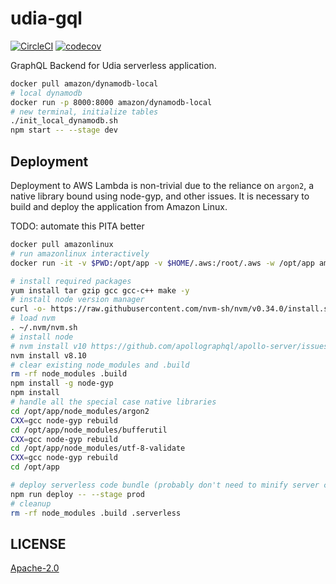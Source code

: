 # udia-gql
[![CircleCI](https://circleci.com/gh/udia-software/udia-gql.svg?style=svg)](https://circleci.com/gh/udia-software/udia-gql)
[![codecov](https://codecov.io/gh/udia-software/udia-gql/branch/master/graph/badge.svg)](https://codecov.io/gh/udia-software/udia-gql)

GraphQL Backend for Udia serverless application.

```bash
docker pull amazon/dynamodb-local
# local dynamodb
docker run -p 8000:8000 amazon/dynamodb-local
# new terminal, initialize tables
./init_local_dynamodb.sh
npm start -- --stage dev
```

## Deployment

Deployment to AWS Lambda is non-trivial due to the reliance on `argon2`, a native library bound using node-gyp, and other issues.
It is necessary to build and deploy the application from Amazon Linux.

TODO: automate this PITA better

```bash
docker pull amazonlinux
# run amazonlinux interactively
docker run -it -v $PWD:/opt/app -v $HOME/.aws:/root/.aws -w /opt/app amazonlinux /bin/bash

# install required packages
yum install tar gzip gcc gcc-c++ make -y
# install node version manager
curl -o- https://raw.githubusercontent.com/nvm-sh/nvm/v0.34.0/install.sh | bash
# load nvm
. ~/.nvm/nvm.sh
# install node
# nvm install v10 https://github.com/apollographql/apollo-server/issues/2705
nvm install v8.10
# clear existing node_modules and .build
rm -rf node_modules .build
npm install -g node-gyp
npm install
# handle all the special case native libraries
cd /opt/app/node_modules/argon2
CXX=gcc node-gyp rebuild
cd /opt/app/node_modules/bufferutil
CXX=gcc node-gyp rebuild
cd /opt/app/node_modules/utf-8-validate
CXX=gcc node-gyp rebuild
cd /opt/app

# deploy serverless code bundle (probably don't need to minify server code)
npm run deploy -- --stage prod
# cleanup
rm -rf node_modules .build .serverless
```

## LICENSE

[Apache-2.0](LICENSE)
